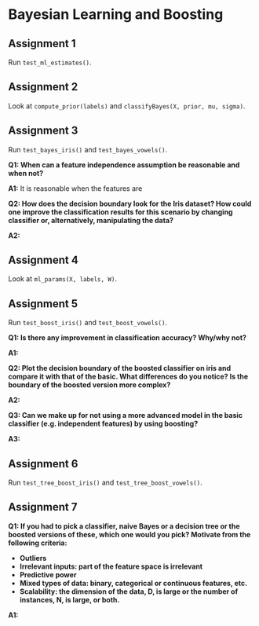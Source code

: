# Bayesian Learning and Boosting

## Assignment 1
Run `test_ml_estimates()`.

## Assignment 2
Look at `compute_prior(labels)` and `classifyBayes(X, prior, mu, sigma)`.

## Assignment 3
Run `test_bayes_iris()` and `test_bayes_vowels()`.

**Q1: When can a feature independence assumption be reasonable and when not?**

**A1:** It is reasonable when the features are 

**Q2: How does the decision boundary look for the Iris dataset? How could one improve the classification results for this scenario by changing classifier or, alternatively, manipulating the data?**

**A2:**

## Assignment 4
Look at `ml_params(X, labels, W)`.

## Assignment 5
Run `test_boost_iris()` and `test_boost_vowels()`.

**Q1: Is there any improvement in classification accuracy? Why/why not?**

**A1:**

**Q2: Plot the decision boundary of the boosted classifier on iris and compare it with that of the basic. What differences do you notice? Is the boundary of the boosted version more complex?**

**A2:**

**Q3: Can we make up for not using a more advanced model in the basic classifier (e.g. independent features) by using boosting?**

**A3:**


## Assignment 6
Run `test_tree_boost_iris()` and `test_tree_boost_vowels()`.

## Assignment 7
**Q1: If you had to pick a classifier, naive Bayes or a decision tree or the boosted versions of these, which one would you pick? Motivate from the following criteria:**

* **Outliers**
* **Irrelevant inputs: part of the feature space is irrelevant**
* **Predictive power**
* **Mixed types of data: binary, categorical or continuous features, etc.**
* **Scalability: the dimension of the data, D, is large or the number of instances, N, is large, or both.**

**A1:**


